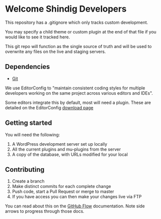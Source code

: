 # Welcome Shindig Developers

This repository has a .gitignore which only tracks custom development. 

You may specify a child theme or custom plugin at the end of that file
if you would like to see it tracked here. 

This git repo will function as the single source of truth and will be
used to overwrite any files on the live and staging servers. 

## Dependencies
* [Git](https://git-scm.com/book/en/v2/Getting-Started-Installing-Git)

We use EditorConfig to "maintain consistent coding styles for multiple
developers working on the same project across various editors and IDEs". 

Some editors integrate this by default, most will need a plugin. These are
detailed on the EditorConfig [download page](https://editorconfig.org/#download) 

## Getting started

You will need the following: 

1. A WordPress development server set up locally
2. All the current plugins and mu-plugins from the server
3. A copy of the database, with URLs modified for your local

## Contributing
 1. Create a branch
 2. Make distinct commits for each complete change
 3. Push code, start a Pull Request or merge to master
 4. If you have access you can then make your changes live via FTP

You can read about this on the [GitHub Flow](https://guides.github.com/introduction/flow/)
documentation. Note side arrows to progress through those docs.
